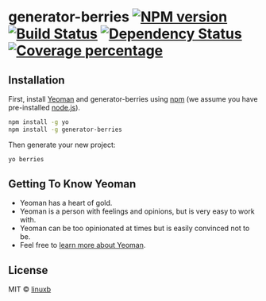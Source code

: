 # generator-berries [![NPM version][npm-image]][npm-url] [![Build Status][travis-image]][travis-url] [![Dependency Status][daviddm-image]][daviddm-url] [![Coverage percentage][coveralls-image]][coveralls-url]
> 

## Installation

First, install [Yeoman](http://yeoman.io) and generator-berries using [npm](https://www.npmjs.com/) (we assume you have pre-installed [node.js](https://nodejs.org/)).

```bash
npm install -g yo
npm install -g generator-berries
```

Then generate your new project:

```bash
yo berries
```

## Getting To Know Yeoman

 * Yeoman has a heart of gold.
 * Yeoman is a person with feelings and opinions, but is very easy to work with.
 * Yeoman can be too opinionated at times but is easily convinced not to be.
 * Feel free to [learn more about Yeoman](http://yeoman.io/).

## License

MIT © [linuxb]()


[npm-image]: https://badge.fury.io/js/generator-berries.svg
[npm-url]: https://npmjs.org/package/generator-berries
[travis-image]: https://travis-ci.org/linuxb/generator-berries.svg?branch=master
[travis-url]: https://travis-ci.org/linuxb/generator-berries
[daviddm-image]: https://david-dm.org/linuxb/generator-berries.svg?theme=shields.io
[daviddm-url]: https://david-dm.org/linuxb/generator-berries
[coveralls-image]: https://coveralls.io/repos/linuxb/generator-berries/badge.svg
[coveralls-url]: https://coveralls.io/r/linuxb/generator-berries
